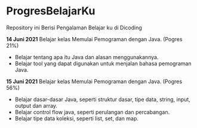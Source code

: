 # ProgresBelajarKu
Repository ini Berisi Pengalaman Belajar ku di Dicoding

**14 Juni 2021**
Belajar kelas Memulai Pemograman dengan Java. (Pogres 21%)
  * Belajar tentang apa itu Java dan alasan menggunakannya.
  * Belajar tool yang dapat digunakan untuk menjalan bahasa pemograman Java.

**15 Juni 2021**
Belajar kelas Memulai Pemograman dengan Java. (Pogres 56%)
  * Belajar dasar-dasar Java, seperti struktur dasar, tipe data, string, input, output dan array.
  * Belajar control flow java, seperti perulangan dan percabangan.
  * Belajar tipe data koleksi, seperti list, set, dan map. 
